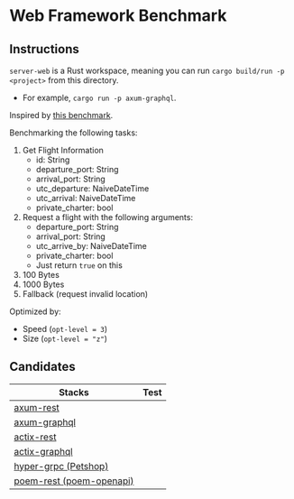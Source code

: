 # Web Framework Benchmark

## Instructions

`server-web` is a Rust workspace, meaning you can run `cargo build/run -p <project>` from this directory.
- For example, `cargo run -p axum-graphql`.

Inspired by [this benchmark](https://github.com/piaoger/webframework-bench).

Benchmarking the following tasks:
1. Get Flight Information
    - id: String
    - departure_port: String
    - arrival_port: String
    - utc_departure: NaiveDateTime
    - utc_arrival: NaiveDateTime
    - private_charter: bool
2. Request a flight with the following arguments:
    - departure_port: String
    - arrival_port: String
    - utc_arrive_by: NaiveDateTime
    - private_charter: bool
    - Just return `true` on this
2. 100 Bytes
3. 1000 Bytes
4. Fallback (request invalid location)

Optimized by:
- Speed (`opt-level = 3`)
- Size (`opt-level = "z"`)

## Candidates

Stacks |  Test
--- | ---
[axum-rest](./axum-rest/README.md) |
[axum-graphql](./axum-graphql/README.md) |
[actix-rest](./actix-rest/README.md) |
[actix-graphql](./actix-graphql/README.md) |
[hyper-grpc (Petshop)](./hyper-grpc/README.md) |
[poem-rest (poem-openapi)](./poem-rest/README.md) |
